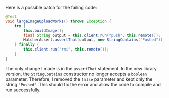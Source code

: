 Here is a possible patch for the failing code:
```java
@Test
void largeImageUploadWorks() throws Exception {
    try {
        this.buildImage();
        final String output = this.client.run("push", this.remote());
        MatcherAssert.assertThat(output, new StringContains("Pushed"));
    } finally {
        this.client.run("rmi", this.remote());
    }
}
```
The only change I made is in the `assertThat` statement. In the new library version, the `StringContains` constructor no longer accepts a `boolean` parameter. Therefore, I removed the `false` parameter and kept only the string `"Pushed"`. This should fix the error and allow the code to compile and run successfully.